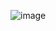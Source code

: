 ![image](https://user-images.githubusercontent.com/72783315/148530742-09baa07a-6fa4-4dc7-95a9-c12b81f6fe04.png)
